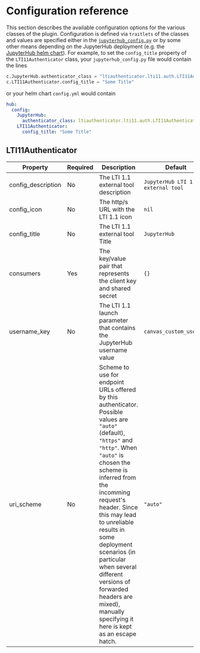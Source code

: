 # Configuration reference

This section describes the available configuration options for the various classes of the plugin.
Configuration is defined via `traitlets` of the classes and values are specified either in the [`jupyterhub_config.py`](https://jupyterhub.readthedocs.io/en/stable/getting-started/config-basics.html) or by some other means depending on the JupyterHub deployment (e.g. the [JupyterHub helm chart](https://z2jh.jupyter.org/en/stable/administrator/authentication.html)).
For example, to set the `config_title` property of the `LTI11Authenticator` class, your `jupyterhub_config.py` file would contain the lines

```python
c.JupyterHub.authenticator_class = "ltiauthenticator.lti11.auth.LTI11Authenticator"
c.LTI11Authenticator.config_title = "Some Title"
```

or your helm chart `config.yml` would contain

```yaml
hub:
  config:
    JupyterHub:
      authenticator_class: ltiauthenticator.lti11.auth.LTI11Authenticator
    LTI11Authenticator:
      config_title: "Some Title"
```

## LTI11Authenticator

| Property           | Required | Description                                                                                                                                                                                                                                                                                                                                                                                                                       | Default                            |
| ------------------ | -------- | --------------------------------------------------------------------------------------------------------------------------------------------------------------------------------------------------------------------------------------------------------------------------------------------------------------------------------------------------------------------------------------------------------------------------------- | ---------------------------------- |
| config_description | No       | The LTI 1.1 external tool description                                                                                                                                                                                                                                                                                                                                                                                             | `JupyterHub LTI 1.1 external tool` |
| config_icon        | No       | The http/s URL with the LTI 1.1 icon                                                                                                                                                                                                                                                                                                                                                                                              | `nil`                              |
| config_title       | No       | The LTI 1.1 external tool Title                                                                                                                                                                                                                                                                                                                                                                                                   | `JupyterHub`                       |
| consumers          | Yes      | The key/value pair that represents the client key and shared secret                                                                                                                                                                                                                                                                                                                                                               | `{}`                               |
| username_key       | No       | The LTI 1.1 launch parameter that contains the JupyterHub username value                                                                                                                                                                                                                                                                                                                                                          | `canvas_custom_user_id`            |
| uri_scheme         | No       | Scheme to use for endpoint URLs offered by this authenticator. Possible values are `"auto"` (default), `"https"` and `"http"`. When `"auto"` is chosen the scheme is inferred from the incomming request's header. Since this may lead to unreliable results in some deployment scenarios (in particular when several different versions of forwarded headers are mixed), manually specifying it here is kept as an escape hatch. | `"auto"`                           |

